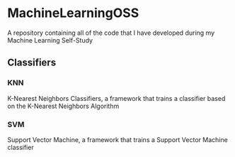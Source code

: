 MachineLearningOSS
==================

A repository containing all of the code that I have developed during my Machine Learning Self-Study

Classifiers
-----------
### KNN
K-Nearest Neighbors Classifiers, a framework that trains a classifier based on the K-Nearest Neighbors Algorithm

### SVM
Support Vector Machine, a framework that trains a Support Vector Machine classifier